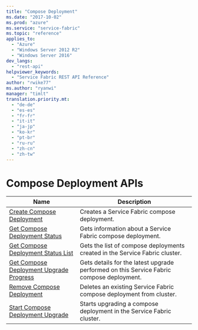 ```yaml
---
title: "Compose Deployment"
ms.date: "2017-10-02"
ms.prod: "azure"
ms.service: "service-fabric"
ms.topic: "reference"
applies_to: 
  - "Azure"
  - "Windows Server 2012 R2"
  - "Windows Server 2016"
dev_langs: 
  - "rest-api"
helpviewer_keywords: 
  - "Service Fabric REST API Reference"
author: "rwike77"
ms.author: "ryanwi"
manager: "timlt"
translation.priority.mt: 
  - "de-de"
  - "es-es"
  - "fr-fr"
  - "it-it"
  - "ja-jp"
  - "ko-kr"
  - "pt-br"
  - "ru-ru"
  - "zh-cn"
  - "zh-tw"
---
```

# Compose Deployment APIs

| Name | Description |
| --- | --- |
| [Create Compose Deployment](sfclient-v60-api-createcomposedeployment.md) | Creates a Service Fabric compose deployment.<br/> |
| [Get Compose Deployment Status](sfclient-v60-api-getcomposedeploymentstatus.md) | Gets information about a Service Fabric compose deployment.<br/> |
| [Get Compose Deployment Status List](sfclient-v60-api-getcomposedeploymentstatuslist.md) | Gets the list of compose deployments created in the Service Fabric cluster.<br/> |
| [Get Compose Deployment Upgrade Progress](sfclient-v60-api-getcomposedeploymentupgradeprogress.md) | Gets details for the latest upgrade performed on this Service Fabric compose deployment.<br/> |
| [Remove Compose Deployment](sfclient-v60-api-removecomposedeployment.md) | Deletes an existing Service Fabric compose deployment from cluster.<br/> |
| [Start Compose Deployment Upgrade](sfclient-v60-api-startcomposedeploymentupgrade.md) | Starts upgrading a compose deployment in the Service Fabric cluster.<br/> |

